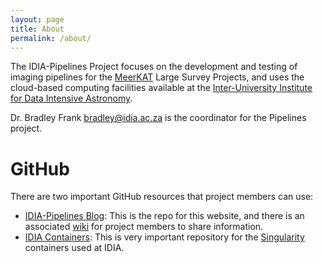 ```yaml
---
layout: page
title: About
permalink: /about/
---
```


The IDIA-Pipelines Project focuses on the development and testing of imaging pipelines for the
[MeerKAT][meerkat] Large Survey Projects, and uses the cloud-based computing facilities available at the
[Inter-University Institute for Data Intensive Astronomy][idia]. 

Dr. Bradley Frank [bradley@idia.ac.za][brad] is the coordinator for the Pipelines project. 

# GitHub
There are two important GitHub resources that project members can use:
* [IDIA-Pipelines Blog][idia-pipelines]: This is the repo for this website, and there is an
  associated [wiki][idia-pipelines-wiki] for project members to share information. 
* [IDIA Containers][idia-containers]: This is very important repository for the
  [Singularity][singularity] containers used at IDIA.

[idia-pipelines]:  https://github.com/idia-pipelines/idia-pipelines.github.io
[idia-pipelines-wiki]:  https://github.com/idia-pipelines/idia-pipelines.github.io/wiki
[idia-containers]: https://github.com/AfricanResearchCloud/idia-containers
[singularity]: http://singularity.lbl.gov/
[idia]: https://idia.ac.za
[meerkat]: https://ska.ac.za
[brad]: bradley@idia.ac.za
